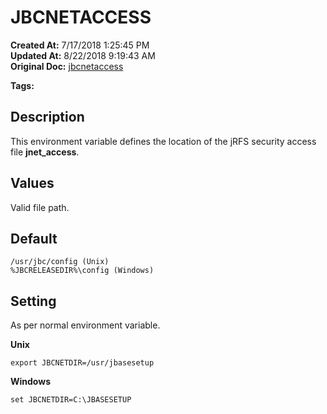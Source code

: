 # JBCNETACCESS

**Created At:** 7/17/2018 1:25:45 PM  
**Updated At:** 8/22/2018 9:19:43 AM  
**Original Doc:** [jbcnetaccess](https://docs.jbase.com/41717-environment-variables/jbcnetaccess)  

**Tags:**
<badge text='jrfs' vertical='middle' />
<badge text='environment variables' vertical='middle' />

## Description

This environment variable defines the location of the jRFS security access file **jnet\_access**.



## Values

Valid file path.



## Default

```
/usr/jbc/config (Unix)
%JBCRELEASEDIR%\config (Windows)
```



## Setting

As per normal environment variable.

**Unix**

```
export JBCNETDIR=/usr/jbasesetup
```

**Windows**

```
set JBCNETDIR=C:\JBASESETUP
```
